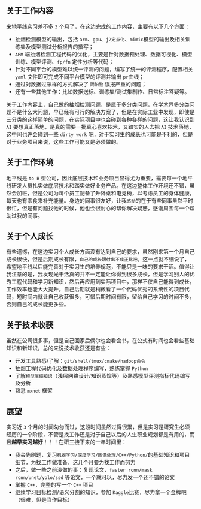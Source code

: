 ## 关于工作内容

来地平线实习差不多 `3` 个月了，在这边完成的工作内容，主要有以下几个方面：
+ 抽烟检测模型的输出，包括 `arm`、`gpu`、`j2定点化`、`mimic`模型的输出及相关训练集及模型测试分析报告的撰写；
+ `ARM` 端抽烟检测工程代码的优化，主要是针对数据预处理、数据可视化、模型训练、模型评测、`fp/fn` 定性分析等代码；
+ 针对不同平台的模型难以统一评测的问题，编写了统一的评测程序，配置相关 `yaml` 文件即可完成不同平台模型的评测并输出 `pr`曲线；
+ 通过对数据过采样的方式解决了 `阴阳脸` 误报严重的问题；
+ 还有一些其他工作：比如数据送标、训练集/测试集制作、日常标注答疑等。

关于工作内容上，自己做的抽烟检测问题，是属于多分类问题，在学术界多分类问题不是什么大问题，早已经有可行的解决方案了，但是在实际工业中发现，即使是三分类的这样简单的问题，在实际项目中也会碰到各种各样的问题，这让我认识到 `AI` 要想真正落地，是真的需要一批真心喜欢技术，又踏实的人去把 `AI` 技术落地，这中间也许会碰到一些 `dirty work` 吧，对于实习生的成长也可能是不利的，但是对于业务项目来说，这些工作可能又是必须做的。
## 关于工作环境

地平线是 `to B` 型公司，因此底层技术和业务项目显得尤为重要，需要每一个地平线研发人员扎实做底层技术和踏实做好业务产品。在这边整体工作环境还不错，虽然会加班，但是公司为每个员工配备了升降桌和电竞椅，以考虑员工的身体健康，每天也有零食来补充能量。身边的同事很友好，让我`感动`的在于有些同事虽然平时很忙，但是有问题找他的时候，他也会很耐心的帮你解决疑惑，感谢周围每一个帮助过我的同事。

## 关于个人成长

有些遗憾，在这边实习个人成长方面没有达到自己的要求，虽然刚来第一个月自己成长很快，但是后期成长有限，`自己的成长跟付出不成正比吧`。这一点就不细说了，希望地平线以后能完善对于实习生的培养规范，不能只是一味的要求干活。值得让我注意的是，我发现光干活真的并不一定能让你得到很多成长，但是学习别人的优秀工程代码和学习新知识，然后再应用到实际项目中，那样不仅自己能得到成长，工作效率也能大大提升。自己后期就是稍微看了一个代码优秀的系统性的项目代码，短时间内就让自己收获很多，可惜后期时间有限，留给自己学习的时间不多，否则自己的成长能更多些。

## 关于技术收获

虽然在公司很多事，但是自己回家后偶尔也会看会书，在公式有时间也会看些基础知识和新知识，总的来说技术收获还是有些：
+ 开发工具熟悉/了解：`git/shell/tmux/cmake/hadoop命令`
+ 抽烟工程代码优化及数据处理程序编写，熟练掌握 `Python`
+ 了解`模型压缩知识`（浅层网络设计/知识蒸馏等）及熟悉模型评测指标代码编写及分析
+ 熟悉 `mxnet` 框架

## 展望

实习近 `3` 个月的时间匆匆而过，这段时间虽然过得很累，但是实习是研究生必须经历的一个阶段，不管是找工作还是对于自己以后的人生职业规划都是有用的，而且**越早实习越好**！！！在研三接下来的一年时间里：
+ 我会先刷题，复习`机器学习/深度学习/图像处理/C++/Python/`的基础知识和项目细节，为找工作做准备，这几个月要为找工作而努力
+ 之后，做一些之前没做的事：复现论文，`faster rcnn/mask rcnn/unet/yolo/ssd` 等论文，一个就可以，尽力发一个还不错的论文
+ 掌握 `C++`，完整的写一个 `C++` 项目
+ 继续学习目标检测/语义分割的知识，参加 `Kaggle`比赛，尽力拿一个金牌吧（很难，但是当作目标）